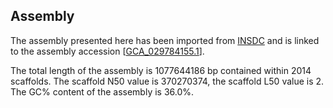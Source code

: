 **Assembly**
--------

The assembly presented here has been imported from [INSDC](http://www.insdc.org) and is linked to the assembly accession [[GCA\_029784155.1](http://www.ebi.ac.uk/ena/data/view/GCA_029784155.1)].

The total length of the assembly is 1077644186 bp contained within 2014 scaffolds.
The scaffold N50 value is 370270374, the scaffold L50 value is 2.
The GC% content of the assembly is 36.0%.
